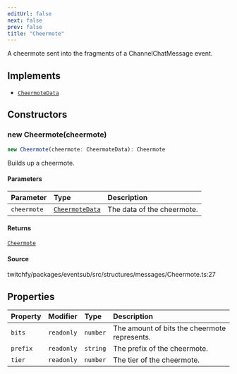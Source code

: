 ```yaml
---
editUrl: false
next: false
prev: false
title: "Cheermote"
---
```


A cheermote sent into the fragments of a ChannelChatMessage event.

## Implements

- [`CheermoteData`](/api/eventsub/interfaces/cheermotedata/)

## Constructors

### new Cheermote(cheermote)

```ts
new Cheermote(cheermote: CheermoteData): Cheermote
```

Builds up a cheermote.

#### Parameters

| Parameter | Type | Description |
| :------ | :------ | :------ |
| `cheermote` | [`CheermoteData`](/api/eventsub/interfaces/cheermotedata/) | The data of the cheermote. |

#### Returns

[`Cheermote`](/api/eventsub/classes/cheermote/)

#### Source

twitchfy/packages/eventsub/src/structures/messages/Cheermote.ts:27

## Properties

| Property | Modifier | Type | Description |
| :------ | :------ | :------ | :------ |
| `bits` | `readonly` | `number` | The amount of bits the cheermote represents. |
| `prefix` | `readonly` | `string` | The prefix of the cheermote. |
| `tier` | `readonly` | `number` | The tier of the cheermote. |
